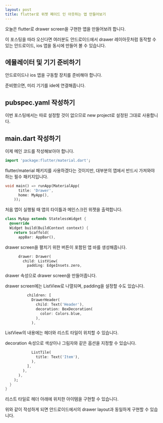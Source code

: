 ```yaml
---
layout: post
title: flutter로 위젯 페이드 인 아웃하는 앱 만들어보기
---
```


오늘은 flutter로 drawer screen을 구현한 앱을 만들어보려 합니다.

이 포스팅을 따라 오신다면 여러분도 안드로이드에서 drawer 레이아웃처럼 동작할 수 있는 안드로이드, ios 앱을 동시에 만들어 볼 수 있습니다.

## 에뮬레이터 및 기기 준비하기

안드로이드나 ios 앱을 구동할 장치를 준비해야 합니다.

준비했으면, 미리 기기를 ide에 연결해줍니다.

## pubspec.yaml 작성하기

이번 포스팅에서는 따로 설정할 것이 없으므로 new project로 설정된 그대로 사용합니다.

## main.dart 작성하기

이제 메인 코드를 작성해보아야 합니다.

```dart
import 'package:flutter/material.dart';
```

flutter/material 패키지를 사용하겠다는 것이지만, 대부분의 앱에서 반드시 가져와야 하는 필수 패키지입니다.

```dart
void main() => runApp(MaterialApp(
      title: 'Drawer',
      home: MyApp(),
    ));
```

처음 앱이 실행될 때 앱의 타이틀과 메인스크린 위젯을 출력합니다.

```dart
class MyApp extends StatelessWidget {
  @override
  Widget build(BuildContext context) {
    return Scaffold(
      appBar: AppBar(),
```

drawer screen을 펼치기 위한 버튼이 포함된 앱 바를 생성해줍니다.

```dart
      drawer: Drawer(
        child: ListView(
          padding: EdgeInsets.zero,
```

drawer 속성으로 drawer screen을 만들어줍니다.

drawer screen에는 ListView로 나열되며, padding을 설정할 수도 있습니다.

```dart
          children: [
            DrawerHeader(
              child: Text('Header'),
              decoration: BoxDecoration(
                color: Colors.blue,
              ),
            ),
```

ListView의 내용에는 헤더와 리스트 타일이 위치할 수 있습니다.

decoration 속성으로 색상이나 그림자와 같은 옵션을 지정할 수 있습니다.

```dart
            ListTile(
              title: Text('Item'),
            ),
          ],
        ),
      ),
    );
  }
}
```

리스트 타일로 헤더 아래에 위치한 아이템을 구현할 수 있습니다.

위와 같이 작성하게 되면 안드로이드에서의 drawer layout과 동일하게 구현할 수 있습니다.